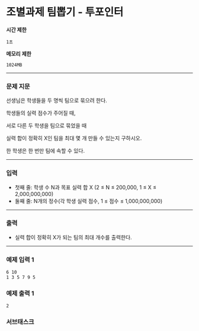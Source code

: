 # 조별과제 팀뽑기 - 투포인터

**시간 제한**

`1초` 

**메모리 제한**

`1024MB`

---

### 문제 지문

선생님은 학생들을 두 명씩 팀으로 묶으려 한다.

학생들의 실력 점수가 주어질 때,

서로 다른 두 학생을 팀으로 묶었을 때

실력 합이 정확히 X인 팀을 최대 몇 개 만들 수 있는지 구하시오.

한 학생은 한 번만 팀에 속할 수 있다.

---

### 입력

- 첫째 줄: 학생 수 N과 목표 실력 합 X (2 ≤ N ≤ 200,000, 1 ≤ X ≤ 2,000,000,000)
- 둘째 줄: N개의 정수(각 학생 실력 점수, 1 ≤ 점수 ≤ 1,000,000,000)

---

### 출력

- 실력 합이 정확히 X가 되는 팀의 최대 개수를 출력한다.

---

### 예제 입력 1

```
6 10
1 3 5 7 9 5
```

### 예제 출력 1

```
2
```

### 서브태스크